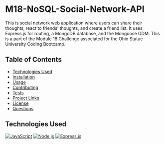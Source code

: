 # M18-NoSQL-Social-Network-API
This is social network web application where users can share their thoughts, react to friends’ thoughts, and create a friend list. It uses Express.js for routing, a MongoDB database, and the Mongoose ODM. This is a part of the Module 18 Challenge associated for the Ohio Statue University Coding Bootcamp.


## Table of Contents
- [Technologies Used](#technologies-used)
- [Installation](#installation)
- [Usage](#usage)
- [Contributing](#contributing)
- [Tests](#tests)
- [Project Links](#project-links)
- [License](#license)
- [Questions](#questions)




## Technologies Used
[![JavaScript](https://img.shields.io/badge/JavaScript-ES6+-yellow)](https://www.ecma-international.org/ecma-262/)
[![Node.js](https://img.shields.io/badge/Node.js-v14.17.0-green)](https://nodejs.org/)
[![Express.js](https://img.shields.io/badge/Express.js-v4.17.1-lightgrey)](https://expressjs.com/)
